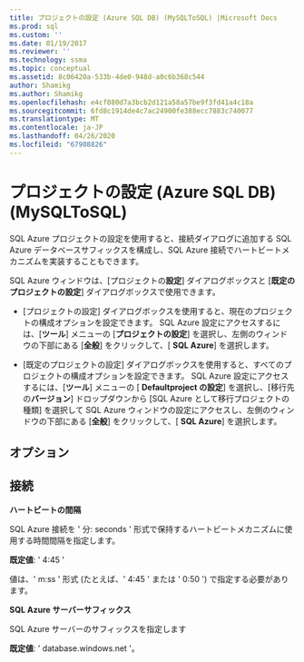 ```yaml
---
title: プロジェクトの設定 (Azure SQL DB) (MySQLToSQL) |Microsoft Docs
ms.prod: sql
ms.custom: ''
ms.date: 01/19/2017
ms.reviewer: ''
ms.technology: ssma
ms.topic: conceptual
ms.assetid: 8c06420a-533b-4de0-948d-a0c6b368c544
author: Shamikg
ms.author: Shamikg
ms.openlocfilehash: e4cf080d7a3bcb2d121a58a57be9f3fd41a4c18a
ms.sourcegitcommit: 6fd8c1914de4c7ac24900fe388ecc7883c740077
ms.translationtype: MT
ms.contentlocale: ja-JP
ms.lasthandoff: 04/26/2020
ms.locfileid: "67908826"
---
```

# <a name="project-settings-azure-sql-db-mysqltosql"></a>プロジェクトの設定 (Azure SQL DB) (MySQLToSQL)
SQL Azure プロジェクトの設定を使用すると、接続ダイアログに追加する SQL Azure データベースサフィックスを構成し、SQL Azure 接続でハートビートメカニズムを実装することもできます。  
  
SQL Azure ウィンドウは、[プロジェクトの**設定**] ダイアログボックスと [**既定のプロジェクトの設定**] ダイアログボックスで使用できます。  
  
-   [プロジェクトの設定] ダイアログボックスを使用すると、現在のプロジェクトの構成オプションを設定できます。 SQL Azure 設定にアクセスするには、[**ツール**] メニューの [**プロジェクトの設定**] を選択し、左側のウィンドウの下部にある [**全般**] をクリックして、[ **SQL Azure**] を選択します。  
  
-   [既定のプロジェクトの設定] ダイアログボックスを使用すると、すべてのプロジェクトの構成オプションを設定できます。 SQL Azure 設定にアクセスするには、[**ツール**] メニューの [ **Defaultproject の設定**] を選択し、[移行先の**バージョン**] ドロップダウンから [SQL Azure として移行プロジェクトの種類] を選択して SQL Azure ウィンドウの設定にアクセスし、左側のウィンドウの下部にある [**全般**] をクリックして、[ **SQL Azure**] を選択します。  
  
## <a name="options"></a>オプション  
  
## <a name="connectivity"></a>接続  
**ハートビートの間隔**  
  
SQL Azure 接続を ' 分: seconds ' 形式で保持するハートビートメカニズムに使用する時間間隔を指定します。  
  
**既定値**: ' 4:45 '  
  
値は、' m:ss ' 形式 (たとえば、' 4:45 ' または ' 0:50 ') で指定する必要があります。  
  
**SQL Azure サーバーサフィックス**  
  
SQL Azure サーバーのサフィックスを指定します  
  
**既定値**: ' database.windows.net '。  
  
